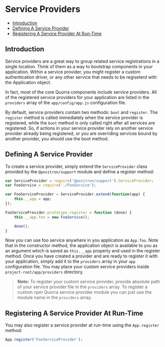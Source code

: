 # Service Providers

 - [Introduction](#introduction)
 - [Defining A Service Provider](#defining-a-service-provider)
 - [Registering A Service Provider At Run-Time](#registering-a-service-provider-at-run-time)

## Introduction

Service providers are a great way to group related service registrations in a single location. Think of them as a way
 to bootstrap components in your application. Within a service provider, you might register a custom authentication
 driver, or any other service that needs to be regiseterd with the Application object.

In fact, most of the core Quorra components include service providers. All of the registered service providers for your
application are listed in the `providers` array of the `app/config/app.js` configuration file.

By default, service providers contain two methods: `boot` and `register`. The `register` method is called immediately
when the service provider is registered, while the `boot` method is only called right after all services are
registered. So, if actions in your service provider rely on another service provider already being registered, or you
 are overriding services bound by another provider, you should use the boot method.

## Defining A Service Provider

To create a service provider, simply extend the `ServiceProvider` class provided by the `@positron/support` module and
define a register method:

```javascript
var ServiceProvider = require('@positron/support').ServiceProvider;
var FooService = require('./FooService');

var FooServiceProvider = ServiceProvider.extend(function(app) {
    this.__app = app;
});

FooServiceProvider.prototype.register = function (done) {
    this.__app.foo = new FooService();

    done();
}
```

Now you can use foo service anywhere in you application as `App.foo`. Note that in the constructor method, the
application object is available to you as an argument which is saved as
`this.__app` property and used in the register method. Once you have created a provider and are ready to register it
with your application, simply add it to the `providers` array in your `app` configuration file. You may place your
custom service providers inside `project-root/app/providers` directory.

> **Note:** To register your custom service provider, provide absolute path of your service provider
file in the `providers` array. To register a custom npm Quorra service provider module you can just use the
module name in the `providers` array.

## Registering A Service Provider At Run-Time

You may also register a service provider at run-time using the `App.register` method:

```javascript
App.register('FooServiceProvider');
```

